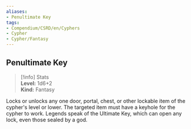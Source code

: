 ```yaml
---
aliases:
- Penultimate Key
tags:
- Compendium/CSRD/en/Cyphers
- Cypher
- Cypher/Fantasy
---
```


  
## Penultimate Key  
>[!info] Stats  
> **Level:** 1d6+2  
> **Kind:** Fantasy
  
Locks or unlocks any one door, portal, chest, or other lockable item of the cypher's level or lower. The targeted item must have a keyhole for the cypher to work. Legends speak of the Ultimate Key, which can open any lock, even those sealed by a god.